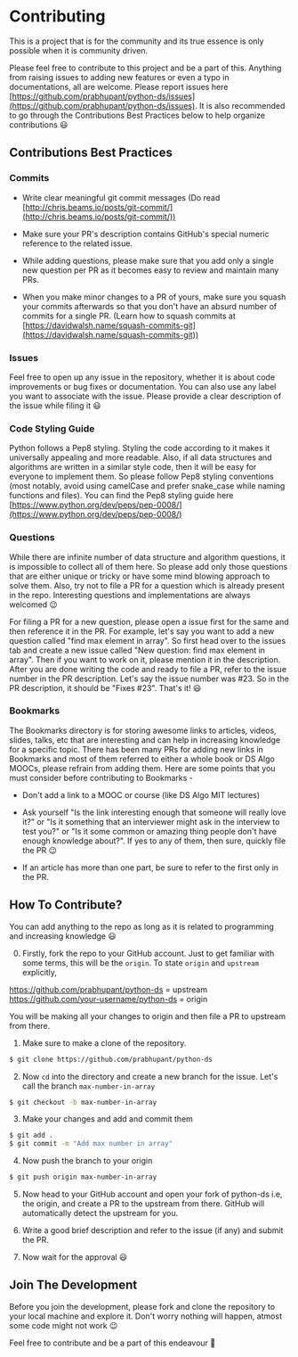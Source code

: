 # Contributing

This is a project that is for the community and its true essence is only possible when it is community driven.

Please feel free to contribute to this project and be a part of this. Anything from raising issues to adding new features or even a typo in documentations, all are welcome. Please report issues here [https://github.com/prabhupant/python-ds/issues](https://github.com/prabhupant/python-ds/issues). It is also recommended to go through the Contributions Best Practices below to help organize contributions :smiley:

## Contributions Best Practices

### Commits

* Write clear meaningful git commit messages (Do read [http://chris.beams.io/posts/git-commit/](http://chris.beams.io/posts/git-commit/))

* Make sure your PR's description contains GitHub's special numeric reference to the related issue.

* While adding questions, please make sure that you add only a single new question per PR as it becomes easy to review and maintain many PRs.

* When you make minor changes to a PR of yours, make sure you squash your commits afterwards so that you don't have an absurd number of commits for a single PR. (Learn how to squash commits at [https://davidwalsh.name/squash-commits-git](https://davidwalsh.name/squash-commits-git))

### Issues

Feel free to open up any issue in the repository, whether it is about code improvements or bug fixes or documentation. You can also use any label you want to associate with the issue. Please provide a clear description of the issue while filing it :smiley:

### Code Styling Guide

Python follows a Pep8 styling. Styling the code according to it makes it universally appealing and more readable. Also, if all data structures and algorithms are written in a similar style code, then it will be easy for everyone to implement them. So please follow Pep8 styling conventions (most notably, avoid using camelCase and prefer snake_case while naming functions and files). You can find the Pep8 styling guide here [https://www.python.org/dev/peps/pep-0008/](https://www.python.org/dev/peps/pep-0008/)

### Questions

While there are infinite number of data structure and algorithm questions, it is impossible to collect all of them here. So please add only those questions that are either unique or tricky or have some mind blowing approach to solve them. Also, try not to file a PR for a question which is already present in the repo. Interesting questions and implementations are always welcomed :wink:

For filing a PR for a new question, please open a issue first for the same and then reference it in the PR. For example, let's say you want to add a new question called "find max element in array". So first head over to the issues tab and create a new issue called "New question: find max element in array". Then if you want to work on it, please mention it in the description. After you are done writing the code and ready to file a PR, refer to the issue number in the PR description. Let's say the issue number was #23. So in the PR description, it should be "Fixes #23". That's it! :smiley:

### Bookmarks

The Bookmarks directory is for storing awesome links to articles, videos, slides, talks, etc that are interesting and can help in increasing knowledge for a specific topic. There has been many PRs for adding new links in Bookmarks and most of them referred to either a whole book or DS Algo MOOCs, please refrain from adding them. Here are some points that you must consider before contributing to Bookmarks -

* Don't add a link to a MOOC or course (like DS Algo MIT lectures)

* Ask yourself "Is the link interesting enough that someone will really love it?" or "Is it something that an interviewer might ask in the interview to test you?" or "Is it some common or amazing thing people don't have enough knowledge about?". If yes to any of them, then sure, quickly file the PR :wink:

* If an article has more than one part, be sure to refer to the first only in the PR.

## How To Contribute?

You can add anything to the repo as long as it is related to programming and increasing knowledge :smiley:

0. Firstly, fork the repo to your GitHub account. Just to get familiar with some terms, this will be the `origin`. To state `origin` and `upstream` explicitly,

https://github.com/prabhupant/python-ds = upstream
https://github.com/your-username/python-ds = origin

You will be making all your changes to origin and then file a PR to upstream from there.

1. Make sure to make a clone of the repository.

```bash
$ git clone https://github.com/prabhupant/python-ds
```

2. Now `cd` into the directory and create a new branch for the issue. Let's call the branch `max-number-in-array`

```bash
$ git checkout -b max-number-in-array
```

3. Make your changes and add and commit them

```bash
$ git add .
$ git commit -m "Add max number in array"
```

4. Now push the branch to your origin

```bash
$ git push origin max-number-in-array
```

5. Now head to your GitHub account and open your fork of python-ds i.e, the origin, and create a PR to the upstream from there. GitHub will automatically detect the upstream for you.

6. Write a good brief description and refer to the issue (if any) and submit the PR.

7. Now wait for the approval :smiley:

## Join The Development

Before you join the development, please fork and clone the repository to your local machine and explore it. Don't worry nothing will happen, atmost some code might not work :wink:

Feel free to contribute and be a part of this endeavour :beers:



